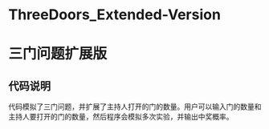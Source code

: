 # ThreeDoors_Extended-Version
# 三门问题扩展版

## 代码说明
代码模拟了三门问题，并扩展了主持人打开的门的数量。用户可以输入门的数量和主持人要打开的门的数量，然后程序会模拟多次实验，并输出中奖概率。